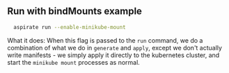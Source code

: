 ## Run with bindMounts example

```bash
  aspirate run --enable-minikube-mount
```
What it does:
When this flag is passed to the `run` command, we do a combination of what we do in `generate` and `apply`, except we don't actually write manifests - we simply apply it directly to the kubernetes cluster, and start the `minikube mount` processes as normal.
